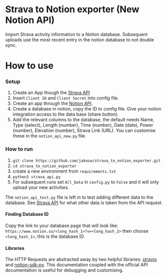 # Strava to Notion exporter (New Notion API)
Import Strava activity information to a Notion database. Subsequent uploads use the most recent entry in the notion database to not double sync.

# How to use

### Setup 
1. Create an App though the [Strava API](https://www.strava.com/settings/api)
2. Insert `Client ID` and `Client Secret` into config file.
3. Create an app through the [Notion API](https://www.notion.so/).
4. Create a database in notion, copy the ID to config file. Give your notion integration access to the data base (share button).
5. Add the relevant columns to the database, the default needs Name, Type (select), Length (number), Time (number), Date (date), Power (number), Elevation (number), Strava Link (URL). You can customise these in the `notion_api_new.py` file.

### How to run
1. `git clone https://github.com/jakesw/strava_to_notion_exporter.git`
2. `cd strava_to_notion_exporter`
3. create a new environment from `requirements.txt`
4. `python3 strava_api.py`
5. For subsequent runs set `All_Data` in `config.py` to `False` and it will only upload your new activities.
  
The `notion_api_test.py` file is left in to test adding different data to the database. See [Strava API](https://developers.strava.com/docs/reference/) for what other data is taken from the API request.

#### Finding Database ID
Copy the link to your database page that will look like: `https://www.notion.so/<long_hash_1>?v=<long_hash_2>` then choose `<long_hash_1>`, this is the database ID.

#### Libraries
The HTTP Requests are abstracted away by two helpful libraries: [stravio](https://github.com/sladkovm/stravaio) and [notion-sdk-py](https://github.com/ramnes/notion-sdk-py). This documentation coupled with the official API documentation is useful for debugging and customising.